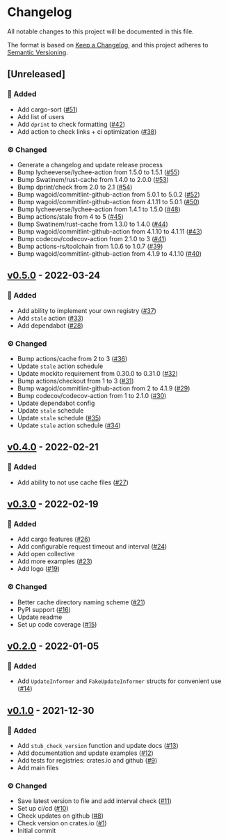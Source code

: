 # Changelog

All notable changes to this project will be documented in this file.

The format is based on [Keep a Changelog],
and this project adheres to [Semantic Versioning].

[Keep a Changelog]: https://keepachangelog.com/en/1.0.0
[Semantic Versioning]: https://semver.org/spec/v2.0.0.html

## [Unreleased]

### 🚀 Added

- Add cargo-sort ([#51](https://github.com/mgrachev/update-informer/pull/51))
- Add list of users
- Add `dprint` to check formatting ([#42](https://github.com/mgrachev/update-informer/pull/42))
- Add action to check links + ci optimization ([#38](https://github.com/mgrachev/update-informer/pull/38))

### ⚙️ Changed

- Generate a changelog and update release process
- Bump lycheeverse/lychee-action from 1.5.0 to 1.5.1 ([#55](https://github.com/mgrachev/update-informer/pull/55))
- Bump Swatinem/rust-cache from 1.4.0 to 2.0.0 ([#53](https://github.com/mgrachev/update-informer/pull/53))
- Bump dprint/check from 2.0 to 2.1 ([#54](https://github.com/mgrachev/update-informer/pull/54))
- Bump wagoid/commitlint-github-action from 5.0.1 to 5.0.2 ([#52](https://github.com/mgrachev/update-informer/pull/52))
- Bump wagoid/commitlint-github-action from 4.1.11 to 5.0.1 ([#50](https://github.com/mgrachev/update-informer/pull/50))
- Bump lycheeverse/lychee-action from 1.4.1 to 1.5.0 ([#48](https://github.com/mgrachev/update-informer/pull/48))
- Bump actions/stale from 4 to 5 ([#45](https://github.com/mgrachev/update-informer/pull/45))
- Bump Swatinem/rust-cache from 1.3.0 to 1.4.0 ([#44](https://github.com/mgrachev/update-informer/pull/44))
- Bump wagoid/commitlint-github-action from 4.1.10 to 4.1.11 ([#43](https://github.com/mgrachev/update-informer/pull/43))
- Bump codecov/codecov-action from 2.1.0 to 3 ([#41](https://github.com/mgrachev/update-informer/pull/41))
- Bump actions-rs/toolchain from 1.0.6 to 1.0.7 ([#39](https://github.com/mgrachev/update-informer/pull/39))
- Bump wagoid/commitlint-github-action from 4.1.9 to 4.1.10 ([#40](https://github.com/mgrachev/update-informer/pull/40))

## [v0.5.0](https://github.com/mgrachev/update-informer/releases/tag/v0.5.0) - 2022-03-24

### 🚀 Added

- Add ability to implement your own registry ([#37](https://github.com/mgrachev/update-informer/pull/37))
- Add `stale` action ([#33](https://github.com/mgrachev/update-informer/pull/33))
- Add dependabot ([#28](https://github.com/mgrachev/update-informer/pull/28))

### ⚙️ Changed

- Bump actions/cache from 2 to 3 ([#36](https://github.com/mgrachev/update-informer/pull/36))
- Update `stale` action schedule
- Update mockito requirement from 0.30.0 to 0.31.0 ([#32](https://github.com/mgrachev/update-informer/pull/32))
- Bump actions/checkout from 1 to 3 ([#31](https://github.com/mgrachev/update-informer/pull/31))
- Bump wagoid/commitlint-github-action from 2 to 4.1.9 ([#29](https://github.com/mgrachev/update-informer/pull/29))
- Bump codecov/codecov-action from 1 to 2.1.0 ([#30](https://github.com/mgrachev/update-informer/pull/30))
- Update dependabot config
- Update `stale` schedule
- Update `stale` schedule ([#35](https://github.com/mgrachev/update-informer/pull/35))
- Update `stale` action schedule ([#34](https://github.com/mgrachev/update-informer/pull/34))

## [v0.4.0](https://github.com/mgrachev/update-informer/releases/tag/v0.4.0) - 2022-02-21

### 🚀 Added

- Add ability to not use cache files ([#27](https://github.com/mgrachev/update-informer/pull/27))

## [v0.3.0](https://github.com/mgrachev/update-informer/releases/tag/v0.3.0) - 2022-02-19

### 🚀 Added

- Add cargo features ([#26](https://github.com/mgrachev/update-informer/pull/26))
- Add configurable request timeout and interval ([#24](https://github.com/mgrachev/update-informer/pull/24))
- Add open collective
- Add more examples ([#23](https://github.com/mgrachev/update-informer/pull/23))
- Add logo ([#19](https://github.com/mgrachev/update-informer/pull/19))

### ⚙️ Changed

- Better cache directory naming scheme ([#21](https://github.com/mgrachev/update-informer/pull/21))
- PyPI support ([#16](https://github.com/mgrachev/update-informer/pull/16))
- Update readme
- Set up code coverage ([#15](https://github.com/mgrachev/update-informer/pull/15))

## [v0.2.0](https://github.com/mgrachev/update-informer/releases/tag/v0.2.0) - 2022-01-05

### 🚀 Added

- Add `UpdateInformer` and `FakeUpdateInformer` structs for convenient use ([#14](https://github.com/mgrachev/update-informer/pull/14))

## [v0.1.0](https://github.com/mgrachev/update-informer/releases/tag/v0.1.0) - 2021-12-30

### 🚀 Added

- Add `stub_check_version` function and update docs ([#13](https://github.com/mgrachev/update-informer/pull/13))
- Add documentation and update examples ([#12](https://github.com/mgrachev/update-informer/pull/12))
- Add tests for registries: crates.io and github ([#9](https://github.com/mgrachev/update-informer/pull/9))
- Add main files

### ⚙️ Changed

- Save latest version to file and add interval check ([#11](https://github.com/mgrachev/update-informer/pull/11))
- Set up ci/cd ([#10](https://github.com/mgrachev/update-informer/pull/10))
- Check updates on github ([#8](https://github.com/mgrachev/update-informer/pull/8))
- Check version on crates.io ([#1](https://github.com/mgrachev/update-informer/pull/1))
- Initial commit
